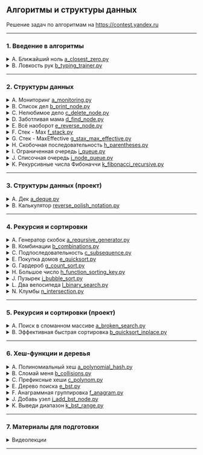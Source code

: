 ##  Алгоритмы и структуры данных


Решение задач по алгоритмам на
<https://contest.yandex.ru>

------------

### 1. Введение в алгоритмы
<details>
  <summary> A. Ближайший ноль <a href="https://github.com/MorozovP/algorithms/blob/main/Sprint%2011%20Basic%20Algorithms%20(Project)/a_closest_zero.py">a_closest_zero.py</a></summary>
Условие

Улица, на которой хочет жить Тимофей, имеет длину n, то есть состоит из n одинаковых идущих подряд участков. На каждом участке либо уже построен дом, либо участок пустой. Тимофей ищет место для строительства своего дома. Он очень общителен и не хочет жить далеко от других людей, живущих на этой улице.
Чтобы оптимально выбрать место для строительства, Тимофей хочет для каждого участка знать расстояние до ближайшего пустого участка. (Для пустого участка эта величина будет равна нулю –— расстояние до самого себя).
Ваша задача –— помочь Тимофею посчитать искомые расстояния. Для этого у вас есть карта улицы. Дома в городе Тимофея нумеровались в том порядке, в котором строились, поэтому их номера на карте никак не упорядочены. Пустые участки обозначены нулями.

Формат ввода

В первой строке дана длина улицы —– n (1 ≤ n ≤ 106). В следующей строке записаны n целых неотрицательных чисел — номера домов и обозначения пустых участков на карте (нули). Гарантируется, что в последовательности есть хотя бы один нуль. Номера домов (положительные числа) уникальны и не превосходят 10^9.
Формат вывода
Для каждого из участков выведите расстояние до ближайшего нуля. Числа выводите в одну строку, разделяя их пробелами.
</details>
<details>
  <summary> B. Ловкость рук <a href="https://github.com/MorozovP/algorithms/blob/main/Sprint%2011%20Basic%20Algorithms%20(Project)/b_typing_trainer.py">b_typing_trainer.py</a></summary>
Условие

Игра «Тренажёр для скоростной печати» представляет собой поле из клавиш 4x4. В нём на каждом раунде появляется конфигурация цифр и точек. На клавише написана либо точка, либо цифра от 1 до 9.
В момент времени t игрок должен одновременно нажать на все клавиши, на которых написана цифра t. Гоша и Тимофей могут нажать в один момент времени на k клавиш каждый. Если в момент времени t нажаты все нужные клавиши, то игроки получают 1 балл.
Найдите число баллов, которое смогут заработать Гоша и Тимофей, если будут нажимать на клавиши вдвоём.

Формат ввода

В первой строке дано целое число k (1 ≤ k ≤ 5).
В четырёх следующих строках задан вид тренажёра –— по 4 символа в каждой строке. Каждый символ —– либо точка, либо цифра от 1 до 9. Символы одной строки идут подряд и не разделены пробелами.

Формат вывода

Выведите единственное число –— максимальное количество баллов, которое смогут набрать Гоша и Тимофей.
</details>

------------

### 2. Структуры данных

<details>
  <summary> A. Мониторинг <a href="https://github.com/MorozovP/algorithms/blob/main/Sprint%2012%20Data%20Structures/a_monitoring.py">a_monitoring.py</a></summary>
<h4>Условие</h4> 
Алла получила задание, связанное с мониторингом работы различных серверов. Требуется понять, сколько времени обрабатываются определённые запросы на конкретных серверах. Эту информацию нужно хранить в матрице, где номер столбца соответствуют идентификатору запроса, а номер строки — идентификатору сервера. Алла перепутала строки и столбцы местами. С каждым бывает. Помогите ей исправить баг.
Есть матрица размера m × n. Нужно написать функцию, которая её транспонирует.
Транспонированная матрица получается из исходной заменой строк на столбцы.
Например, для матрицы А (слева) транспонированной будет следующая матрица (справа):

<h4>Формат ввода</h4> 
В первой строке задано число n — количество строк матрицы.
Во второй строке задано m — число столбцов, m и n не превосходят 1000. В следующих n строках задана матрица. Числа в ней не превосходят по модулю 1000.

<h4>Формат вывода</h4> 
Напечатайте транспонированную матрицу в том же формате, который задан во входных данных. Каждая строка матрицы выводится на отдельной строке, элементы разделяются пробелами.

</details>

<details>
  <summary> B. Список дел <a href="https://github.com/MorozovP/algorithms/blob/main/Sprint%2012%20Data%20Structures/b_print_node.py">b_print_node.py</a></summary>
<h4>Условие</h4> 
Васе нужно распечатать свой список дел на сегодня. Помогите ему: напишите функцию, которая печатает все его дела. Известно, что дел у Васи не больше 5 000.
Внимание: в этой задаче не нужно считывать входные данные. Нужно написать только функцию, которая принимает на вход голову списка и печатает его элементы. Ниже дано описание структуры, которая задаёт узел списка. Используйте компилятор Make.
Мы рекомендуем воспользоваться заготовками кода для данной задачи, расположенными по ссылке.
Решение надо отправлять только в виде файла с расширением, которое соответствует вашему языку. Иначе даже корректно написанное решение не пройдет тесты.
</details>


<details>
  <summary> C. Нелюбимое дело <a href="https://github.com/MorozovP/algorithms/blob/main/Sprint%2012%20Data%20Structures/c_delete_node.py">c_delete_node.py</a></summary>
<h4>Условие</h4> 
Вася размышляет, что ему можно не делать из того списка дел, который он составил. Но, кажется, все пункты очень важные! Вася решает загадать число и удалить дело, которое идёт под этим номером. Список дел представлен в виде односвязного списка. Напишите функцию solution, которая принимает на вход голову списка и номер удаляемого дела и возвращает голову обновлённого списка.
Внимание: в этой задаче не нужно считывать входные данные. Нужно написать только функцию, которая принимает на вход голову списка и номер удаляемого элемента и возвращает голову обновлённого списка. Ниже дано описание структуры, которая задаёт вершину списка.
Мы рекомендуем воспользоваться заготовками кода для данной задачи, расположенными по ссылке.
Решение надо отправлять только в виде файла с расширением, которое соответствует вашему языку. Иначе даже корректно написанное решение не пройдет тесты.

</details>

<details>
  <summary> D. Заботливая мама <a href="https://github.com/MorozovP/algorithms/blob/main/Sprint%2012%20Data%20Structures/d_find_node.py">d_find_node.py</a></summary>
<h4>Условие</h4> 

Мама Васи хочет знать, что сын планирует делать и когда. Помогите ей: напишите функцию solution, определяющую индекс первого вхождения передаваемого ей на вход значения в связном списке, если значение присутствует.
Внимание: в этой задаче не нужно считывать входные данные. Нужно написать только функцию, которая принимает на вход голову списка и искомый элемент, а возвращает целое число — индекс найденного элемента или -1. Ниже дано описание структуры, которая задаёт вершину списка.
Мы рекомендуем воспользоваться заготовками кода для данной задачи, расположенными по ссылке.
Решение надо отправлять только в виде файла с расширением, которое соответствует вашему языку. Иначе даже корректно написанное решение не пройдет тесты.
</details>

<details>
  <summary> E. Всё наоборот <a href="https://github.com/MorozovP/algorithms/blob/main/Sprint%2012%20Data%20Structures/e_reverse_node.py">e_reverse_node.py</a></summary>
<h4>Условие</h4> 

Вася решил запутать маму —– делать дела в обратном порядке. Список его дел теперь хранится в двусвязном списке. Напишите функцию, которая вернёт список в обратном порядке.
Внимание: в этой задаче не нужно считывать входные данные. Нужно написать только функцию, которая принимает на вход голову двусвязного списка и возвращает голову перевёрнутого списка. Ниже дано описание структуры, которая задаёт вершину списка.
Мы рекомендуем воспользоваться заготовками кода для данной задачи, расположенными по ссылке.
Решение надо отправлять только в виде файла с расширением, которое соответствует вашему языку. Иначе даже корректно написанное решение не пройдёт тесты.


</details>

<details>
  <summary> F. Стек - Max <a href="https://github.com/MorozovP/algorithms/blob/main/Sprint%2012%20Data%20Structures/f_stack.py">f_stack.py</a></summary>
<h4>Условие</h4> 
Нужно реализовать класс StackMax, который поддерживает операцию определения максимума среди всех элементов в стеке. Класс должен поддерживать операции push(x), где x – целое число, pop() и get_max().

<h4>Формат ввода</h4> 
В первой строке записано одно число n — количество команд, которое не превосходит 10000. В следующих n строках идут команды. Команды могут быть следующих видов:

push(x) — добавить число x в стек;
pop() — удалить число с вершины стека;
get_max() — напечатать максимальное число в стеке;
Если стек пуст, при вызове команды get_max() нужно напечатать «None», для команды pop() — «error».

<h4>Формат вывода</h4> 

Для каждой команды get_max() напечатайте результат её выполнения. Если стек пустой, для команды get_max() напечатайте «None». Если происходит удаление из пустого стека — напечатайте «error».

</details>

<details>
  <summary> G. Стек - MaxEffective <a href="https://github.com/MorozovP/algorithms/blob/main/Sprint%2012%20Data%20Structures/g_stax_max_effective.py">g_stax_max_effective.py</a></summary>
<h4>Условие</h4> 
Реализуйте класс StackMaxEffective, поддерживающий операцию определения максимума среди элементов в стеке. Сложность операции должна быть O(1). Для пустого стека операция должна возвращать None. При этом push(x) и pop() также должны выполняться за константное время.

<h4>Формат ввода</h4> 
В первой строке записано одно число — количество команд, оно не превосходит 100000. Далее идут команды по одной в строке. Команды могут быть следующих видов:

push(x) — добавить число x в стек;
pop() — удалить число с вершины стека;
get_max() — напечатать максимальное число в стеке;
Если стек пуст, при вызове команды get_max нужно напечатать «None», для команды pop — «error».

<h4>Формат вывода</h4> 

Для каждой команды get_max() напечатайте результат её выполнения. Если стек пустой, для команды get_max() напечатайте «None». Если происходит удаление из пустого стека — напечатайте «error».
</details>

<details>
  <summary> H. Скобочная последовательность <a href="https://github.com/MorozovP/algorithms/blob/main/Sprint%2012%20Data%20Structures/h_parentheses.py">h_parentheses.py</a></summary>
<h4>Условие</h4> 
Вот какую задачу Тимофей предложил на собеседовании одному из кандидатов. Если вы с ней ещё не сталкивались, то наверняка столкнётесь –— она довольно популярная.

Дана скобочная последовательность. Нужно определить, правильная ли она.

Будем придерживаться такого определения:

пустая строка —– правильная скобочная последовательность;
правильная скобочная последовательность, взятая в скобки одного типа, –— правильная скобочная последовательность;
правильная скобочная последовательность с приписанной слева или справа правильной скобочной последовательностью —– тоже правильная.
На вход подаётся последовательность из скобок трёх видов: [], (), {}.
Напишите функцию is_correct_bracket_seq, которая принимает на вход скобочную последовательность и возвращает True, если последовательность правильная, а иначе False.

<h4>Формат ввода</h4> 
На вход подаётся одна строка, содержащая скобочную последовательность. Скобки записаны подряд, без пробелов.

<h4>Формат вывода</h4> 

Выведите «True» или «False».

</details>

<details>
  <summary> I. Ограниченная очередь <a href="https://github.com/MorozovP/algorithms/blob/main/Sprint%2012%20Data%20Structures/i_queue.py">i_queue.py</a></summary>
<h4>Условие</h4> 
Астрологи объявили день очередей ограниченного размера. Тимофею нужно написать класс MyQueueSized, который принимает параметр max_size, означающий максимально допустимое количество элементов в очереди.

Помогите ему —– реализуйте программу, которая будет эмулировать работу такой очереди. Функции, которые надо поддержать, описаны в формате ввода.

<h4>Формат ввода</h4> 
В первой строке записано одно число — количество команд, оно не превосходит 5000.
Во второй строке задан максимально допустимый размер очереди, он не превосходит 5000.
Далее идут команды по одной на строке. Команды могут быть следующих видов:

push(x) — добавить число x в очередь;
pop() — удалить число из очереди и вывести на печать;
peek() — напечатать первое число в очереди;
size() — вернуть размер очереди;
При превышении допустимого размера очереди нужно вывести «error». При вызове операций pop() или peek() для пустой очереди нужно вывести «None».

<h4>Формат вывода</h4> 

Напечатайте результаты выполнения нужных команд, по одному на строке.

</details>

<details>
  <summary> J. Списочная очередь <a href="https://github.com/MorozovP/algorithms/blob/main/Sprint%2012%20Data%20Structures/j_node_queue.py">j_node_queue.py</a></summary>
<h4>Условие</h4> 
Любимый вариант очереди Тимофея — очередь, написанная с использованием связного списка. Помогите ему с реализацией. Очередь должна поддерживать выполнение трёх команд:

get() — вывести элемент, находящийся в голове очереди, и удалить его. Если очередь пуста, то вывести «error».
put(x) — добавить число x в очередь
size() — вывести текущий размер очереди
<h4>Формат ввода</h4> 
В первой строке записано количество команд n — целое число, не превосходящее 1000. В каждой из следующих n строк записаны команды по одной строке.

<h4>Формат вывода</h4> 

Выведите ответ на каждый запрос по одному в строке.

</details>

<details>
  <summary> K. Рекурсивные числа Фибоначчи <a href="https://github.com/MorozovP/algorithms/blob/main/Sprint%2012%20Data%20Structures/k_fibonacci_recursive.py">k_fibonacci_recursive.py</a></summary>
<h4>Условие</h4> 
У Тимофея было n (0≤n≤32) стажёров. Каждый стажёр хотел быть лучше своих предшественников, поэтому i-й стажёр делал столько коммитов, сколько делали два предыдущих стажёра в сумме. Два первых стажёра были менее инициативными —– они сделали по одному коммиту.
Пусть Fi —– число коммитов, сделанных i-м стажёром (стажёры нумеруются с нуля). Тогда выполняется следующее: F0 = F1 = 1. Для всех i ≥ 2 выполнено Fi = Fi − 1 + Fi − 2.
Определите, сколько кода напишет следующий стажёр –— найдите Fn.
Решение должно быть реализовано рекурсивно.

<h4>Формат ввода</h4> 
На вход подаётся
n — целое число в диапазоне от 0 до 32.
<h4>Формат вывода</h4> 

Нужно вывести Fn.

</details>

------------

### 3. Структуры данных (проект)

<details>
  <summary> A. Дек <a href="https://github.com/MorozovP/algorithms/blob/main/Sprint%2012%20Data%20Structures%20(Project)/a_deque.py">a_deque.py</a></summary>
<h4>Условие</h4> 
Гоша реализовал структуру данных Дек, максимальный размер которого определяется заданным числом. Методы push_back(x), push_front(x), pop_back(), pop_front() работали корректно. Но, если в деке было много элементов, программа работала очень долго. Дело в том, что не все операции выполнялись за O(1). Помогите Гоше! Напишите эффективную реализацию.

Внимание: при реализации используйте кольцевой буфер.

<h4>Формат ввода</h4> 
В первой строке записано количество команд n — целое число, не превосходящее 100000. Во второй строке записано число m — максимальный размер дека. Он не превосходит 50000. В следующих n строках записана одна из команд:

push_back(value) – добавить элемент в конец дека. Если в деке уже находится максимальное число элементов, вывести «error».
push_front(value) – добавить элемент в начало дека. Если в деке уже находится максимальное число элементов, вывести «error».
pop_front() – вывести первый элемент дека и удалить его. Если дек был пуст, то вывести «error».
pop_back() – вывести последний элемент дека и удалить его. Если дек был пуст, то вывести «error».
Value — целое число, по модулю не превосходящее 1000.

<h4>Формат вывода</h4> 

Выведите результат выполнения каждой команды на отдельной строке. Для успешных запросов push_back(x) и push_front(x) ничего выводить не надо.

</details>

<details>
  <summary> B. Калькулятор <a href="https://github.com/MorozovP/algorithms/blob/main/Sprint%2012%20Data%20Structures%20(Project)/reverse_polish_notation.py">reverse_polish_notation.py</a></summary>
<h4>Условие</h4> 
Задание связано с обратной польской нотацией. Она используется для парсинга арифметических выражений. Еще её иногда называют постфиксной нотацией.

В постфиксной нотации операнды расположены перед знаками операций.

Пример 1:
3 4 +
означает 3 + 4 и равно 7

Пример 2:
12 5 /
Так как деление целочисленное, то в результате получим 2.

Пример 3:
10 2 4 * -
означает 10 - 2 * 4 и равно 2

Разберём последний пример подробнее:

Знак * стоит сразу после чисел 2 и 4, значит к ним нужно применить операцию, которую этот знак обозначает, то есть перемножить эти два числа. В результате получим 8.

После этого выражение приобретёт вид:

10 8 -

Операцию «минус» нужно применить к двум идущим перед ней числам, то есть 10 и 8. В итоге получаем 2.

Рассмотрим алгоритм более подробно. Для его реализации будем использовать стек.

Для вычисления значения выражения, записанного в обратной польской нотации, нужно считывать выражение слева направо и придерживаться следующих шагов:

Обработка входного символа:
Если на вход подан операнд, он помещается на вершину стека.
Если на вход подан знак операции, то эта операция выполняется над требуемым количеством значений, взятых из стека в порядке добавления. Результат выполненной операции помещается на вершину стека.
Если входной набор символов обработан не полностью, перейти к шагу 1.
После полной обработки входного набора символов результат вычисления выражения находится в вершине стека. Если в стеке осталось несколько чисел, то надо вывести только верхний элемент.
Замечание про отрицательные числа и деление: в этой задаче под делением понимается математическое целочисленное деление. Это значит, что округление всегда происходит вниз. А именно: если a / b = c, то b ⋅ c — это наибольшее число, которое не превосходит a и одновременно делится без остатка на b.

Например, -1 / 3 = -1. Будьте осторожны: в C++, Java и Go, например, деление чисел работает иначе.

В текущей задаче гарантируется, что деления на отрицательное число нет.

<h4>Формат ввода</h4> 
В единственной строке дано выражение, записанное в обратной польской нотации. Числа и арифметические операции записаны через пробел.

На вход могут подаваться операции: +, -, *, / и числа, по модулю не превосходящие 10000.

Гарантируется, что значение промежуточных выражений в тестовых данных по модулю не больше 50000.

<h4>Формат вывода</h4> 

Выведите единственное число — значение выражения.

</details>

------------

### 4. Рекурсия и сортировки

<details>
  <summary> A. Генератор скобок <a href="https://github.com/MorozovP/algorithms/blob/main/Sprint%2013%20Recursion%20and%20Sorting/a_reqursive_generator.py">a_reqursive_generator.py</a></summary>
<h4>Условие</h4> 
Рита по поручению Тимофея наводит порядок в правильных скобочных последовательностях (ПСП), состоящих только из круглых скобок (). Для этого ей надо сгенерировать все ПСП длины 2n в алфавитном порядке —– алфавит состоит из ( и ) и открывающая скобка идёт раньше закрывающей.

Помогите Рите —– напишите программу, которая по-заданному n выведет все ПСП в нужном порядке.

Рассмотрим второй пример. Надо вывести ПСП из четырёх символов. Таких всего две:

(())

()()

(()) идёт раньше ()(), так как первый символ у них одинаковый, а на второй позиции у первой ПСП стоит (, который идёт раньше ).

<h4>Формат ввода</h4> 
На вход функция принимает n — целое число от 0 до 10.

<h4>Формат вывода</h4> 

Функция должна напечатать все возможные скобочные последовательности заданной длины в алфавитном (лексикографическом) порядке.

</details>



<details>
  <summary> B. Комбинации <a href="https://github.com/MorozovP/algorithms/blob/main/Sprint%2013%20Recursion%20and%20Sorting/b_combinations.py">b_combinations.py</a></summary>
<h4>Условие</h4> 

На клавиатуре старых мобильных телефонов каждой цифре соответствовало несколько букв. Примерно так:

2:'abc',

3:'def',

4:'ghi',

5:'jkl',

6:'mno',

7:'pqrs',

8:'tuv',

9:'wxyz'

Вам известно в каком порядке были нажаты кнопки телефона, без учета повторов. 

Напечатайте все комбинации букв, которые можно набрать такой последовательностью нажатий.
</details>

<details>
  <summary> C. Подпоследовательность <a href="https://github.com/MorozovP/algorithms/blob/main/Sprint%2013%20Recursion%20and%20Sorting/c_subsequence.py">c_subsequence.py</a></summary>
<h4>Условие</h4> 
Гоша любит играть в игру «Подпоследовательность»: даны 2 строки, и нужно понять, является ли первая из них подпоследовательностью второй. Когда строки достаточно длинные, очень трудно получить ответ на этот вопрос, просто посмотрев на них. Помогите Гоше написать функцию, которая решает эту задачу.

<h4>Формат ввода</h4> 
В первой строке записана строка s.

Во второй —- строка t.

Обе строки состоят из маленьких латинских букв, длины строк не превосходят 150000. Строки могут быть пустыми.

<h4>Формат вывода</h4> 

Выведите True, если s является подпоследовательностью t, иначе —– False.

</details>

<details>
  <summary> E. Покупка домов <a href="https://github.com/MorozovP/algorithms/blob/main/Sprint%2013%20Recursion%20and%20Sorting/e_quicksort.py">e_quicksort.py</a></summary>
<h4>Условие</h4> 
Тимофей решил купить несколько домов на знаменитом среди разработчиков Алгосском архипелаге. Он нашёл n объявлений о продаже, где указана стоимость каждого дома в алгосских франках. А у Тимофея есть k франков. Помогите ему определить, какое наибольшее количество домов на Алгосах он сможет приобрести за эти деньги.

<h4>Формат ввода</h4> 
В первой строке через пробел записаны натуральные числа n и k.

n — количество домов, которые рассматривает Тимофей, оно не превосходит 100000;

k — общий бюджет, не превосходит 10000;

В следующей строке через пробел записано n стоимостей домов. Каждое из чисел не превосходит 10000. Все стоимости — натуральные числа.

<h4>Формат вывода</h4> 

Выведите одно число —– наибольшее количество домов, которое может купить Тимофей.

</details>

<details>
  <summary> G. Гардероб <a href="https://github.com/MorozovP/algorithms/blob/main/Sprint%2013%20Recursion%20and%20Sorting/g_count_sort.py">g_count_sort.py</a></summary>
<h4>Условие</h4> 
Рита решила оставить у себя одежду только трёх цветов: розового, жёлтого и малинового. После того как вещи других расцветок были убраны, Рита захотела отсортировать свой новый гардероб по цветам. Сначала должны идти вещи розового цвета, потом —– жёлтого, и в конце —– малинового. Помогите Рите справиться с этой задачей.

Примечание: попробуйте решить задачу за один проход по массиву!

<h4>Формат ввода</h4> 
В первой строке задано количество предметов в гардеробе: n –— оно не превосходит 1000000. Во второй строке даётся массив, в котором указан цвет для каждого предмета. Розовый цвет обозначен 0, жёлтый —– 1, малиновый –— 2.

<h4>Формат вывода</h4> 

Нужно вывести в строку через пробел цвета предметов в правильном порядке.

</details>

<details>
  <summary> H. Большое число <a href="https://github.com/MorozovP/algorithms/blob/main/Sprint%2013%20Recursion%20and%20Sorting/h_function_sorting_key.py">h_function_sorting_key.py</a></summary>
<h4>Условие</h4> 
Вечером ребята решили поиграть в игру «Большое число».
Даны числа. Нужно определить, какое самое большое число можно из них составить.

<h4>Формат ввода</h4> 
В первой строке записано n — количество чисел. Оно не превосходит 100.
Во второй строке через пробел записаны n неотрицательных чисел, каждое из которых не превосходит 1000.

<h4>Формат вывода</h4> 

Нужно вывести самое большое число, которое можно составить из данных чисел.

</details>

<details>
  <summary> J. Пузырек <a href="https://github.com/MorozovP/algorithms/blob/main/Sprint%2013%20Recursion%20and%20Sorting/j_bubble_sort.py">j_bubble_sort.py</a></summary>
<h4>Условие</h4> Чтобы выбрать самый лучший алгоритм для решения задачи, Гоша продолжил изучать разные сортировки. На очереди сортировка пузырьком — https://ru.wikipedia.org/wiki/Сортировка_пузырьком

Её алгоритм следующий (сортируем по неубыванию):

На каждой итерации проходим по массиву, поочередно сравнивая пары соседних элементов. Если элемент на позиции i больше элемента на позиции i + 1, меняем их местами. После первой итерации самый большой элемент всплывёт в конце массива.
Проходим по массиву, выполняя указанные действия до тех пор, пока на очередной итерации не окажется, что обмены больше не нужны, то есть массив уже отсортирован.
После не более чем n – 1 итераций выполнение алгоритма заканчивается, так как на каждой итерации хотя бы один элемент оказывается на правильной позиции.

Помогите Гоше написать код алгоритма.
<h4>Формат ввода</h4> 
В первой строке на вход подаётся натуральное число n — длина массива, 2 ≤ n ≤ 1000.
Во второй строке через пробел записано n целых чисел.
Каждое из чисел по модулю не превосходит 1000.

Обратите внимание, что считывать нужно только 2 строки: значение n и входной массив.

<h4>Формат вывода</h4> 

После каждого прохода по массиву, на котором какие-то элементы меняются местами, выводите его промежуточное состояние.
Таким образом, если сортировка завершена за k меняющих массив итераций, то надо вывести k строк по n чисел в каждой — элементы массива после каждой из итераций.
Если массив был изначально отсортирован, то просто выведите его.

</details>

<details>
  <summary> L. Два велосипеда <a href="https://github.com/MorozovP/algorithms/blob/main/Sprint%2013%20Recursion%20and%20Sorting/l_binary_search.py">l_binary_search.py</a></summary>
<h4>Условие</h4> 
Вася решил накопить денег на два одинаковых велосипеда — себе и сестре. У Васи есть копилка, в которую каждый день он может добавлять деньги (если, конечно, у него есть такая финансовая возможность). В процессе накопления Вася не вынимает деньги из копилки.

У вас есть информация о росте Васиных накоплений — сколько у Васи в копилке было денег в каждый из дней.

Ваша задача — по заданной стоимости велосипеда определить

первый день, в которой Вася смог бы купить один велосипед,
и первый день, в который Вася смог бы купить два велосипеда.
Подсказка: решение должно работать за O(log n).

<h4>Формат ввода</h4> 
В первой строке дано число дней n, по которым велись наблюдения за Васиными накоплениями. 1 ≤ n ≤ 106.

В следующей строке записаны n целых неотрицательных чисел. Числа идут в порядке неубывания. Каждое из чисел не превосходит 106.

В третьей строке записано целое положительное число s — стоимость велосипеда. Это число не превосходит 106.

<h4>Формат вывода</h4> 

Нужно вывести два числа — номера дней по условию задачи.

Если необходимой суммы в копилке не нашлось, нужно вернуть -1 вместо номера дня.

</details>

<details>
  <summary> N. Клумбы <a href="https://github.com/MorozovP/algorithms/blob/main/Sprint%2013%20Recursion%20and%20Sorting/n_intersection.py">n_intersection.py</a></summary>
<h4>Условие</h4> 
Алла захотела, чтобы у неё под окном были узкие клумбы с тюльпанам. На схеме земельного участка клумбы обозначаются просто горизонтальными отрезками, лежащими на одной прямой. Для ландшафтных работ было нанято n садовников. Каждый из них обрабатывал какой-то отрезок на схеме. Процесс был организован не очень хорошо, иногда один и тот же отрезок или его часть могли быть обработаны сразу несколькими садовниками. Таким образом, отрезки, обрабатываемые двумя разными садовниками, сливаются в один. Непрерывный обработанный отрезок затем станет клумбой. Нужно определить границы будущих клумб.

Рассмотрим примеры.

Пример 1:
Два одинаковых отрезка [7, 8] и [7, 8] сливаются в один, но потом их накрывает отрезок [6, 10]. Таким образом, имеем две клумбы с координатами [2,3] и [6,10].

Пример 2
Отрезки [2,3], [3, 4] и [3,4] сольются в один отрезок [2,4]. Отрезок [5,6] ни с кем не объединяется, добавляем его в ответ.

<h4>Формат ввода</h4> 
В первой строке задано количество садовников n. Число садовников не превосходит 100 000.

В следующих n строках через пробел записаны координаты клумб в формате: start end, где start —– координата начала, end —– координата конца. Оба числа целые, неотрицательные и не превосходят 107. start строго меньше, чем end.

<h4>Формат вывода</h4> 

Нужно вывести координаты каждой из получившихся клумб в отдельных строках. Данные должны выводится в отсортированном порядке —– сначала клумбы с меньшими координатами, затем —– с бОльшими.

</details>

------------

### 5. Рекурсия и сортировки (проект)


<details>
  <summary> A. Поиск в сломанном массиве <a href="https://github.com/MorozovP/algorithms/blob/main/Sprint%2013%20Recursion%20and%20Sorting%20(Project)/a_broken_search.py">a_broken_search.py</a></summary>
<h4>Условие</h4> 
Алла ошиблась при копировании из одной структуры данных в другую. Она хранила массив чисел в кольцевом буфере. Массив был отсортирован по возрастанию, и в нём можно было найти элемент за логарифмическое время. Алла скопировала данные из кольцевого буфера в обычный массив, но сдвинула данные исходной отсортированной последовательности. Теперь массив не является отсортированным. Тем не менее, нужно обеспечить возможность находить в нем элемент за
O(log n).
Можно предполагать, что в массиве только уникальные элементы.
Задачу необходимо сдавать с компилятором Make, он выбран по умолчанию, других компиляторов в задаче нет. Решение отправляется файлом. Требуемые сигнатуры функций лежат в заготовках кода на диске.

От вас требуется реализовать функцию, осуществляющую поиск в сломанном массиве. Файлы с заготовками кода, содержащими сигнатуры функций и базовый тест для поддерживаемых языков, находятся на Яндекс.Диске по ссылке. Обратите внимание, что считывать данные и выводить ответ не требуется.
Разрешение файла должно соответствовать языку, на котором вы пишете (.cpp, .java, .go, .js, .py). Если вы пишете на Java, назовите файл с решением Solution.java, для C# – Solution.cs. Для остальных языков название может быть любым, кроме solution.ext, где ext – разрешение для вашего языка.

<h4>Формат ввода</h4> 
Функция принимает массив натуральных чисел и искомое число k. Длина массива не превосходит 10000. Элементы массива и число k не превосходят по значению 10000.
В примерах:
В первой строке записано число
n –— длина массива.
Во второй строке записано положительное число
k –— искомый элемент.
Далее в строку через пробел записано
n натуральных чисел – элементы массива.

<h4>Формат вывода</h4> 

Функция должна вернуть индекс элемента, равного k, если такой есть в массиве (нумерация с нуля). Если элемент не найден, функция должна вернуть
− 1.
Изменять массив нельзя.
Для отсечения неэффективных решений ваша функция будет запускаться от
10000 до 1000000 раз.

</details>


<details>
  <summary> B. Эффективная быстрая сортировка <a href="https://github.com/MorozovP/algorithms/blob/main/Sprint%2013%20Recursion%20and%20Sorting%20(Project)/b_quicksort_inplace.py">b_quicksort_inplace.py</a></summary>
<h4>Условие</h4> 
Тимофей решил организовать соревнование по спортивному программированию, чтобы найти талантливых стажёров. Задачи подобраны, участники зарегистрированы, тесты написаны. Осталось придумать, как в конце соревнования будет определяться победитель.
Каждый участник имеет уникальный логин. Когда соревнование закончится, к нему будут привязаны два показателя: количество решённых задач Pi и размер штрафа Fi. Штраф начисляется за неудачные попытки и время, затраченное на задачу.
Тимофей решил сортировать таблицу результатов следующим образом: при сравнении двух участников выше будет идти тот, у которого решено больше задач. При равенстве числа решённых задач первым идёт участник с меньшим штрафом. Если же и штрафы совпадают, то первым будет тот, у которого логин идёт раньше в алфавитном (лексикографическом) порядке.
Тимофей заказал толстовки для победителей и накануне поехал за ними в магазин. В своё отсутствие он поручил вам реализовать алгоритм быстрой сортировки (англ. quick sort) для таблицы результатов. Так как Тимофей любит спортивное программирование и не любит зря расходовать оперативную память, то ваша реализация сортировки не может потреблять O(n) дополнительной памяти для промежуточных данных (такая модификация быстрой сортировки называется "in-place").
<h4>Как работает in-place quick sort</h4> 

Как и в случае обычной быстрой сортировки, которая использует дополнительную память, необходимо выбрать опорный элемент (англ. pivot), а затем переупорядочить массив. Сделаем так, чтобы сначала шли элементы, не превосходящие опорного, а затем —– большие опорного.
Затем сортировка вызывается рекурсивно для двух полученных частей. Именно на этапе разделения элементов на группы в обычном алгоритме используется дополнительная память. Теперь разберёмся, как реализовать этот шаг in-place.
Пусть мы как-то выбрали опорный элемент. Заведём два указателя left и right, которые изначально будут указывать на левый и правый концы отрезка соответственно. Затем будем двигать левый указатель вправо до тех пор, пока он указывает на элемент, меньший опорного. Аналогично двигаем правый указатель влево, пока он стоит на элементе, превосходящем опорный. В итоге окажется, что что левее от left все элементы точно принадлежат первой группе, а правее от right — второй. Элементы, на которых стоят указатели, нарушают порядок. Поменяем их местами (в большинстве языков программирования используется функция swap()) и продвинем указатели на следующие элементы. Будем повторять это действие до тех пор, пока left и right не столкнутся.
<h4>Формат ввода</h4> 
В первой строке задано число участников n, 1 ≤ n ≤ 100 000. В каждой из следующих n строк задана информация про одного из участников. i-й участник описывается тремя параметрами:

уникальным логином (строкой из маленьких латинских букв длиной не более 20)
числом решённых задач P_i
штрафом Fi
Fi и Pi — целые числа, лежащие в диапазоне от 0 до 10^9.
<h4>Формат вывода</h4> 
Для отсортированного списка участников выведите по порядку их логины по одному в строке.

</details>

------------

### 6. Хеш-функции и деревья

<details>
  <summary> A. Полиномиальный хеш <a href="https://github.com/MorozovP/algorithms/blob/main/Sprint%2014%20Hashing%20and%20Trees/a_polynomial_hash.py">a_polynomial_hash.py</a></summary>
<h4>Условие</h4> 
Алле очень понравился алгоритм вычисления полиномиального хеша. Помогите ей написать функцию, вычисляющую хеш строки s. В данной задаче необходимо использовать в качестве значений отдельных символов их коды в таблице ASCII.

Полиномиальный хеш считается по формуле:
h(s)=((((s1 * q + s2) * q + s3) * q + ⋯ + sn−1)q + sn) modR.
<h4>Формат ввода</h4> 
В первой строке дано число a (1 ≤ a ≤ 1000) –— основание, по которому считается хеш.

Во второй строке дано число m (1 ≤ m ≤ 109) –— модуль.

В третьей строке дана строка s (0 ≤ |s| ≤ 106), состоящая из больших и маленьких латинских букв.

<h4>Формат вывода</h4> 
Выведите целое неотрицательное число –— хеш заданной строки.

</details>

<details>
  <summary> B. Сломай меня <a href="https://github.com/MorozovP/algorithms/blob/main/Sprint%2014%20Hashing%20and%20Trees/b_collisions.py">b_collisions.py</a></summary>
<h4>Условие</h4> 
Гоша написал программу, которая сравнивает строки исключительно по их хешам. Если хеш равен, то и строки равны. Тимофей увидел это безобразие и поручил вам сломать программу Гоши, чтобы остальным неповадно было.

В этой задаче вам надо будет лишь найти две различные строки, которые для заданной хеш-функции будут давать одинаковое значение.

Гоша использует следующую хеш-функцию:
h(s)=((((s1 * q + s2) * q + s3) * q + ⋯ + sn−1)q + sn) modR.

для a = 1000 и m = 123 987 123.
В данной задаче необходимо использовать в качестве значений отдельных символов их коды в таблице ASCII.

<h4>Формат ввода</h4> 

В задаче единственный тест без ввода

<h4>Формат вывода</h4> 
Отправьте две строки, по одной в строке. Строки могут состоять только из маленьких латинских букв и не должны превышать в длину 1000 знаков каждая. Код отправлять не требуется. Строки из примера использовать нельзя.

Пример вывода:

ezhgeljkablzwnvuwqvp

gbpdcvkumyfxillgnqrv
</details>


<details>
  <summary> C. Префиксные хеши <a href="https://github.com/MorozovP/algorithms/blob/main/Sprint%2014%20Hashing%20and%20Trees/c_polynom.py">c_polynom.py</a></summary>
<h4>Условие</h4> 
Алла не остановилась на достигнутом –— теперь она хочет научиться быстро вычислять хеши произвольных подстрок данной строки. Помогите ей!

На вход поступают запросы на подсчёт хешей разных подстрок. Ответ на каждый запрос должен выполняться за O(1). Допустимо в начале работы программы сделать предподсчёт для дальнейшей работы со строкой.

Напомним, что полиномиальный хеш считается по формуле
h(s)=((((s1 * q + s2) * q + s3) * q + ⋯ + sn−1)q + sn) modR.

В данной задаче необходимо использовать в качестве значений отдельных символов их коды в таблице ASCII.

<h4>Формат ввода</h4> 

В первой строке дано число a (1 ≤ a ≤ 1000) –— основание, по которому считается хеш. Во второй строке дано число m (1 ≤ m ≤ 107) –— модуль. В третьей строке дана строка s (0 ≤ |s| ≤ 106), состоящая из больших и маленьких латинских букв.

В четвертой строке дано число запросов t –— натуральное число от 1 до 105. В каждой из следующих t строк записаны через пробел два числа l и r –— индексы начала и конца очередной подстроки. (1 ≤ l ≤ r ≤ |s|).

<h4>Формат вывода</h4> 
Отправьте две строки, по одной в строке. Строки могут состоять только из маленьких латинских букв и не должны превышать в длину 1000 знаков каждая. Код отправлять не требуется. Строки из примера использовать нельзя.

Пример вывода:
Для каждого запроса выведите на отдельной строке хеш заданной в запросе подстроки.

</details>

<details>
  <summary> E. Дерево поиска <a href="https://github.com/MorozovP/algorithms/blob/main/Sprint%2014%20Hashing%20and%20Trees/e_bst.py">e_bst.py</a></summary>
<h4>Условие</h4> Гоша понял, что такое дерево поиска, и захотел написать функцию, которая определяет, является ли заданное дерево деревом поиска. Значения в левом поддереве должны быть строго меньше, в правом —- строго больше значения в узле.
Помогите Гоше с реализацией этого алгоритма.

<h4>Формат ввода</h4> 
На вход функции подается корень бинарного дерева.

<h4>Формат вывода</h4> Функция должна вернуть True, если дерево является деревом поиска, иначе - False.

</details>

<details>
  <summary> F. Анаграммная группировка <a href="https://github.com/MorozovP/algorithms/blob/main/Sprint%2014%20Hashing%20and%20Trees/f_anagram.py">f_anagram.py</a></summary>
<h4>Условие</h4> 
Вася решил избавиться от проблем с произношением и стать певцом. Он обратился за помощью к логопеду. Тот посоветовал Васе выполнять упражнение, которое называется анаграммная группировка. В качестве подготовительного этапа нужно выбрать из множества строк анаграммы.

Анаграммы –— это строки, которые получаются друг из друга перестановкой символов. Например, строки «SILENT» и «LISTEN» являются анаграммами.

Помогите Васе найти анаграммы.

<h4>Формат ввода</h4> 
В первой строке записано число n —– количество строк.

Далее в строку через пробел записаны n строк.

n не превосходит 6000. Длина каждой строки не более 100 символов.

<h4>Формат вывода</h4> 
Нужно вывести в отсортированном порядке индексы строк, которые являются анаграммами.

Каждая группа индексов должна быть выведена в отдельной строке. Индексы внутри одной группы должны быть отсортированы по возрастанию. Группы между собой должны быть отсортированы по возрастанию первого индекса.

Обратите внимание, что группа анаграмм может состоять и из одной строки. Например, если в исходном наборе нет анаграмм, то надо вывести n групп, каждая из которых состоит из одного индекса.
</details>


<details>
  <summary> J. Добавь узел <a href="https://github.com/MorozovP/algorithms/blob/main/Sprint%2014%20Hashing%20and%20Trees/j_add_bst_node.py">j_add_bst_node.py</a></summary>
<h4>Условие</h4> 
Дано BST. Надо вставить узел с заданным ключом. Ключи в дереве могут повторяться.
На вход функции подаётся корень корректного бинарного дерева поиска и ключ, который надо вставить в дерево. Осуществите вставку этого ключа. Если ключ уже есть в дереве, то его дубликаты уходят в правого сына. Таким образом вид дерева после вставки определяется однозначно. 
Ваше решение должно работать за O(h), где h –— высота дерева.
<h4>Формат ввода</h4> 
На вход функции подаётся корень корректного бинарного дерева поиска и ключ, который надо вставить в дерево. 
<h4>Формат вывода</h4> 
Функция должна вернуть корень дерева после вставки вершины.

</details>

<details>
  <summary> K. Выведи диапазон <a href="https://github.com/MorozovP/algorithms/blob/main/Sprint%2014%20Hashing%20and%20Trees/k_bst_range.py">k_bst_range.py</a></summary>
<h4>Условие</h4> 
Напишите функцию, которая будет выводить по неубыванию все ключи от L до R включительно в заданном бинарном дереве поиска.
Ключи в дереве могут повторяться. Решение должно иметь сложность O(h+k), где h –— глубина дерева, k — число элементов в ответе.
В данной задаче если в узле содержится ключ x, то другие ключи, равные x, могут быть как в правом, так и в левом поддереве данного узла. (Дерево строил стажёр, так что ничего страшного).


</details>

------------

### 7. Материалы для подготовки


<details>
  <summary> Видеолекции </summary>

1. <a href="https://www.youtube.com/playlist?list=PLRDzFCPr95fK7tr47883DFUbm4GeOjjc0">Тимофей Хирьянов 2017-2018 Алгоритмы и структуры данных на Python 3</a>
2. <a href="https://www.youtube.com/playlist?list=PL6Wui14DvQPySdPv5NUqV3i8sDbHkCKC5">Тренировки по алгоритмам от Яндекса</a>
3. <a href="https://www.youtube.com/watch?v=ux2MQ2DJAXk&list=PLrS21S1jm43jtiCPtU2xu8v8NQcbFRVX4">Павел Маврин 2021 Алгоритмы и структуры данных</a>

</details>

------------